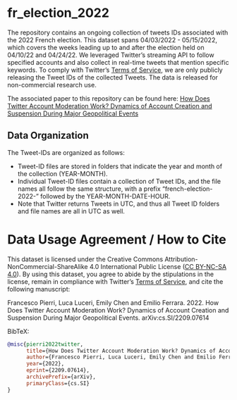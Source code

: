 # fr_election_2022

The repository contains an ongoing collection of tweets IDs associated with the 2022 French election. This dataset spans 04/03/2022 - 05/15/2022, which covers the weeks leading up to and after the election held on 04/10/22 and 04/24/22. We leveraged Twitter’s streaming API to follow specified accounts and also collect in real-time tweets that mention specific keywords. To comply with Twitter’s [Terms of Service](https://developer.twitter.com/en/developer-terms/agreement-and-policy), we are only publicly releasing the Tweet IDs of the collected Tweets. The data is released for non-commercial research use. 

The associated paper to this repository can be found here: [How Does Twitter Account Moderation Work? Dynamics of Account Creation and Suspension During Major Geopolitical Events](https://arxiv.org/abs/2209.07614)

## Data Organization
The Tweet-IDs are organized as follows:
* Tweet-ID files are stored in folders that indicate the year and month of the collection (YEAR-MONTH). 
* Individual Tweet-ID files contain a collection of Tweet IDs, and the file names all follow the same structure, with a prefix “french-election-2022-” followed by the YEAR-MONTH-DATE-HOUR. 
* Note that Twitter returns Tweets in UTC, and thus all Tweet ID folders and file names are all in UTC as well. 


# Data Usage Agreement / How to Cite
This dataset is licensed under the Creative Commons Attribution-NonCommercial-ShareAlike 4.0 International Public License ([CC BY-NC-SA 4.0](https://creativecommons.org/licenses/by-nc-sa/4.0/)). By using this dataset, you agree to abide by the stipulations in the license, remain in compliance with Twitter’s [Terms of Service](https://developer.twitter.com/en/developer-terms/agreement-and-policy), and cite the following manuscript: 

Francesco Pierri, Luca Luceri, Emily Chen and  Emilio Ferrara. 2022. How Does Twitter Account Moderation Work? Dynamics of Account Creation and Suspension During Major Geopolitical Events. arXiv:cs.SI/2209.07614

BibTeX:
```bibtex
@misc{pierri2022twitter,
      title={How Does Twitter Account Moderation Work? Dynamics of Account Creation and Suspension During Major Geopolitical Events}, 
      author={Francesco Pierri, Luca Luceri, Emily Chen and Emilio Ferrara},
      year={2022},
      eprint={2209.07614},
      archivePrefix={arXiv},
      primaryClass={cs.SI}
}
```
